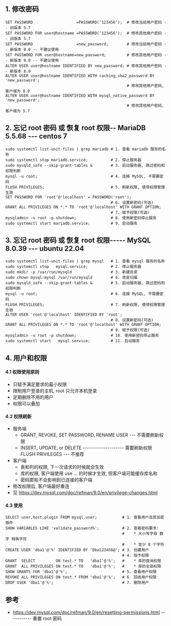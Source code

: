
## 1. 修改密码
```
SET PASSWORD                   =PASSWORD('123456');  # 修改当前用户密码 -- 旧版本 5.7
SET PASSWORD FOR user@hostname =PASSWORD('123456');  # 修改其他用户密码 -- 旧版本 5.7
SET PASSWORD                   =new_password;        # 修改当前用户密码 -- 新版本 8.0 -- 不建议使用
SET PASSWORD FOR user@hostname=new_password;         # 修改其他用户密码 -- 新版本 8.0 -- 不建议使用
ALTER USER user@hostname IDENTIFIED BY new_password; # 修改其他用户密码 -- 新版本 8.0
ALTER USER user@hostname IDENTIFIED WITH caching_sha2_password BY 'new_password';
                                                     # 修改其他用户密码, 客户端为 8.0
ALTER USER user@hostname IDENTIFIED WITH mysql_native_password BY 'new_password';
                                                     # 修改其他用户密码, 客户端为 5.7
```

## 2. 忘记 root 密码 或 恢复 root 权限-- MariaDB 5.5.68 --- centos 7
```
sudo systemctl list-unit-files | grep mariadb # 1. 查看 mariadb 服务的名称
sudo systemctl stop mariadb.service;          # 2. 停止服务器
sudo mysqld_safe --skip-grant-tables &        # 3. 启动服务器, 跳过密码和权限判断
mysql -u root;                                # 4. 连接 MySQL, 不需要密码
FLUSH PRIVILEGES;                             # 5. 刷新权限, 使得权限管理生效
SET PASSWORD FOR 'root'@'localhost' = PASSWORD('root');
                                              # 6. 设置新密码(可选)
GRANT ALL PRIVILEGES ON *.* TO 'root'@'localhost' WITH GRANT OPTION;
                                              # 7. 赋予权限(可选)
mysqladmin -u root -p shutdown;               # 8. 使用新密码停止服务
sudo systemctl start mariadb.service;         # 9. 启动服务
```

## 3. 忘记 root 密码 或 恢复 root 权限----- MySQL 8.0.39 --- ubuntu 22.04
```
sudo systemctl list-unit-files | grep mysql   # 1. 查看 mysql 服务的名称
sudo systemctl stop   mysql.service;          # 2. 停止服务器
sudo mkdir -p /var/run/mysqld                 # 3. 新建目录
sudo chown mysql:mysql /var/run/mysqld        # 4. 改变归属
sudo mysqld_safe --skip-grant-tables &        # 5. 启动服务器, 跳过密码和权限判断
mysql -u root;                                # 6. 连接 MySQL, 不需要密码
FLUSH PRIVILEGES;                             # 7. 刷新权限, 使得权限管理生效
ALTER USER 'root'@'localhost' IDENTIFIED BY 'root';
                                              # 8. 设置新密码(可选)
GRANT ALL PRIVILEGES ON *.* TO 'root'@'localhost' WITH GRANT OPTION;
                                              # 9. 赋予权限(可选)
mysqladmin -u root -p shutdown;               # 10. 使用新密码停止服务
sudo systemctl start   mysql.service;         # 11. 启动服务
```

## 4. 用户和权限
#### 4.1 权限使用原则
* 只赋予满足要求的最小权限
* 限制用户登录的主机, root 只允许本机登录
* 定期删除不用的用户
* 权限可以叠加

#### 4.2 权限刷新
* 服务端
    * GRANT, REVOKE, SET PASSWORD, RENAME USER --- 不需要刷新权限
    * INSERT, UPDATE, or DELETE -------------------- 需要刷新权限 FLUSH PRIVILEGES --- 不推荐
* 客户端
    * 表和列的权限, 下一次请求的时候就会生效
    * 库的权限, 客户端使用 use ... 的时候才生效, 但客户端可能缓存库名称
    * 密码那些不会影响到已连接的客户端
* 修改权限后, 客户端最好重连
* 见 https://dev.mysql.com/doc/refman/9.0/en/privilege-changes.html

#### 4.3 使用
```
SELECT user,host,plugin FROM mysql.user;           # 1. 查看用户及其加密插件
SHOW VARIABLES LIKE 'validate_password%';          # 2. 查看密码要求:
                                                   #    * 大小写字母 数字 特殊字符
                                                   #    * 至少 8 个字符
CREATE USER 'dba1'@'%' IDENTIFIED BY 'Dba123456@'; # 3. 创建用户
                                                   # 4. 授予权限
GRANT  SELECT         ON test.* TO   'dba1'@'%';   #    * 库的查询权限
GRANT  ALL PRIVILEGES ON test.* TO   'dba1'@'%';   #    * 库的全部权限
SHOW GRANTS FOR 'dba1'@'%';                        # 5. 查看用户权限
REVOKE ALL PRIVILEGES ON test.* FROM 'dba1'@'%';   # 6. 回收用户权限
DROP USER 'dba1'@'%';                              # 7. 删除用户
```

## 参考
* https://dev.mysql.com/doc/refman/9.0/en/resetting-permissions.html ----------- 重置 root 密码
